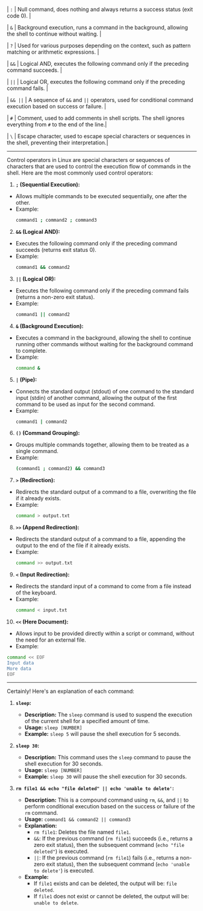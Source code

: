 | `:` | Null command, does nothing and always returns a success status (exit code 0). |

| `&` | Background execution, runs a command in the background, allowing the shell to continue without waiting. |

| `?` | Used for various purposes depending on the context, such as pattern matching or arithmetic expressions. |

| `&&` | Logical AND, executes the following command only if the preceding command succeeds. |

| `||` | Logical OR, executes the following command only if the preceding command fails. |

| `&& ||` | A sequence of `&&` and `||` operators, used for conditional command execution based on success or failure. |

| `#` | Comment, used to add comments in shell scripts. The shell ignores everything from `#` to the end of the line.|

| `\` | Escape character, used to escape special characters or sequences in the shell, preventing their interpretation.|

---

Control operators in Linux are special characters or sequences of characters that are used to control the execution flow of commands in the shell. Here are the most commonly used control operators:

1. **`;` (Sequential Execution):**

- Allows multiple commands to be executed sequentially, one after the other.
- Example:
  ```bash
  command1 ; command2 ; command3
  ```

2. **`&&` (Logical AND):**

- Executes the following command only if the preceding command succeeds (returns exit status 0).
- Example:
  ```bash
  command1 && command2
  ```

3. **`||` (Logical OR):**

- Executes the following command only if the preceding command fails (returns a non-zero exit status).
- Example:
  ```bash
  command1 || command2
  ```

4. **`&` (Background Execution):**

- Executes a command in the background, allowing the shell to continue running other commands without waiting for the background command to complete.
- Example:
  ```bash
  command &
  ```

5. **`|` (Pipe):**

- Connects the standard output (stdout) of one command to the standard input (stdin) of another command, allowing the output of the first command to be used as input for the second command.
- Example:
  ```bash
  command1 | command2
  ```

6. **`()` (Command Grouping):**

- Groups multiple commands together, allowing them to be treated as a single command.
- Example:
  ```bash
  (command1 ; command2) && command3
  ```

7. **`>` (Redirection):**

- Redirects the standard output of a command to a file, overwriting the file if it already exists.
- Example:
  ```bash
  command > output.txt
  ```

8. **`>>` (Append Redirection):**

- Redirects the standard output of a command to a file, appending the output to the end of the file if it already exists.
- Example:
  ```bash
  command >> output.txt
  ```

9. **`<` (Input Redirection):**

- Redirects the standard input of a command to come from a file instead of the keyboard.
- Example:
  ```bash
  command < input.txt
  ```

10. **`<<` (Here Document):**

- Allows input to be provided directly within a script or command, without the need for an external file.
- Example:

```bash
command << EOF
Input data
More data
EOF
```

---

Certainly! Here's an explanation of each command:

1. **`sleep`:**

   - **Description:** The `sleep` command is used to suspend the execution of the current shell for a specified amount of time.
   - **Usage:** `sleep [NUMBER]`
   - **Example:** `sleep 5` will pause the shell execution for 5 seconds.

2. **`sleep 30`:**

   - **Description:** This command uses the `sleep` command to pause the shell execution for 30 seconds.
   - **Usage:** `sleep [NUMBER]`
   - **Example:** `sleep 30` will pause the shell execution for 30 seconds.

3. **`rm file1 && echo "file deleted" || echo 'unable to delete'`:**

   - **Description:** This is a compound command using `rm`, `&&`, and `||` to perform conditional execution based on the success or failure of the `rm` command.
   - **Usage:** `command1 && command2 || command3`
   - **Explanation:**
     - `rm file1`: Deletes the file named `file1`.
     - `&&`: If the previous command (`rm file1`) succeeds (i.e., returns a zero exit status), then the subsequent command (`echo "file deleted"`) is executed.
     - `||`: If the previous command (`rm file1`) fails (i.e., returns a non-zero exit status), then the subsequent command (`echo 'unable to delete'`) is executed.
   - **Example:**
     - If `file1` exists and can be deleted, the output will be: `file deleted`.
     - If `file1` does not exist or cannot be deleted, the output will be: `unable to delete`.
